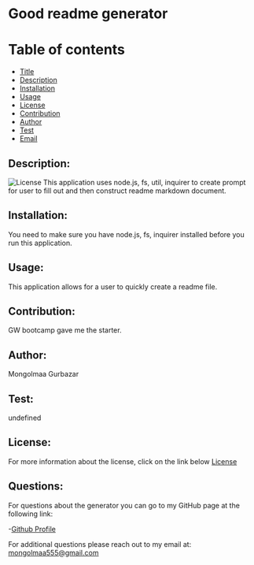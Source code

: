 # Good readme generator
  # Table of contents

  - [Title](#title)
  - [Description](#description)
  - [Installation](#installation)
  - [Usage](#usage)
  - [License](#license)
  - [Contribution](#contribution)
  - [Author](#authors)
  - [Test](#test)
  - [Email](#email)

  ## Description:
  ![License](https://img.shields.io/badge/License-undefined-blue.svg "License Badge")
  This application uses node.js, fs, util, inquirer to create prompt for user to fill out and then construct readme markdown document.
  ## Installation:
  You need to make sure you have node.js, fs, inquirer installed before you run this application.
  ## Usage:
  This application allows for a user to quickly create a readme file.
  ## Contribution:
  GW bootcamp gave me the starter.
  ## Author:
  Mongolmaa Gurbazar
  ## Test:
 undefined
 

  ## License:
  For more information about the license, click on the link below
  [License](https://opensource.org/license-undefined-blue.svg "License Badge")

  ## Questions:
  For questions about the generator you can go to my GitHub page at the following link:

  -[Github Profile](https://github.com/Mongolma)

  For additional questions please reach out to my email at: mongolmaa555@gmail.com
